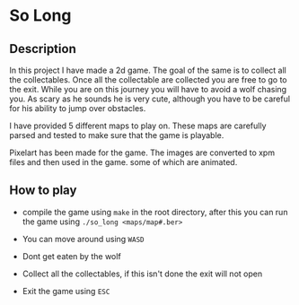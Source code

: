 # So Long

## Description

In this project I have made a 2d game. The goal of the same is to collect all the collectables. Once all the collectable are collected you are free to go to the exit. While you are on this journey you will have to avoid a wolf chasing you. As scary as he sounds he is very cute, although you have to be careful for his ability to jump over obstacles.

I have provided 5 different maps to play on. These maps are carefully parsed and tested to make sure that the game is playable.

Pixelart has been made for the game. The images are converted to xpm files and then used in the game. some of which are animated.

## How to play

- compile the game using `make` in the root directory, after this you can run the game using `./so_long <maps/map#.ber>`

- You can move around using `WASD`

- Dont get eaten by the wolf

- Collect all the collectables, if this isn't done the exit will not open

- Exit the game using `ESC`